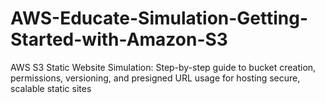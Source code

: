 # AWS-Educate-Simulation-Getting-Started-with-Amazon-S3
AWS S3 Static Website Simulation: Step-by-step guide to bucket creation, permissions, versioning, and presigned URL usage for hosting secure, scalable static sites

